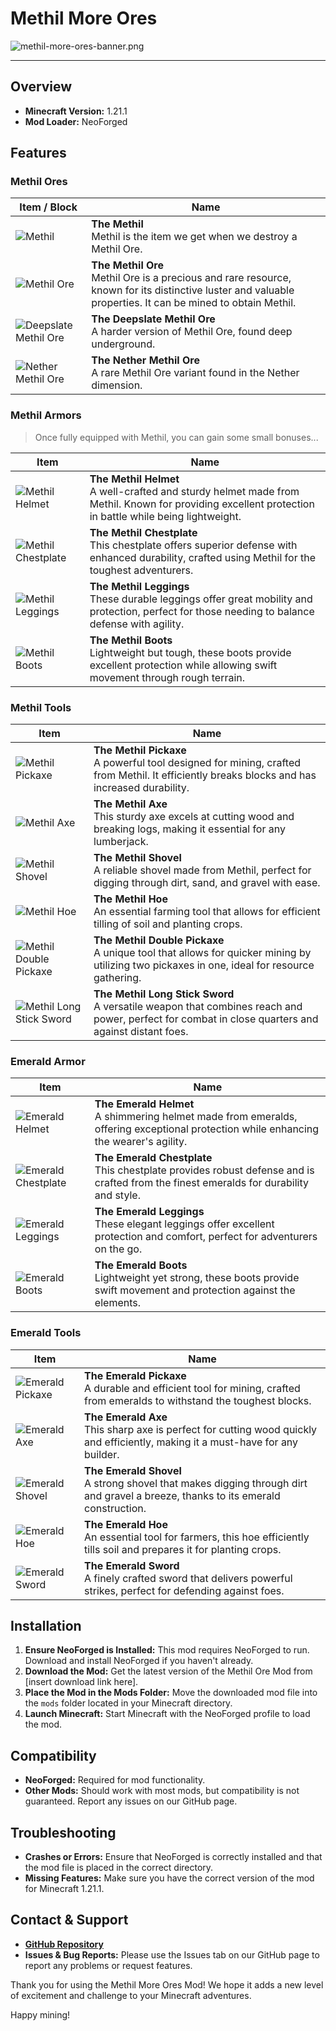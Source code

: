 # Methil More Ores

![methil-more-ores-banner.png](readme%2Fmethil-more-ores-banner.png)

---

## Overview

- **Minecraft Version:** 1.21.1
- **Mod Loader:** NeoForged

## Features

### Methil Ores
| Item / Block                                        | Name                                                                      |
|-----------------------------------------------------|---------------------------------------------------------------------------|
| ![Methil](/readme/item_upscale/methil.png)          | **The Methil**<br>Methil is the item we get when we destroy a Methil Ore. |
| ![Methil Ore](/readme/block_upscale/methil_ore.png) | **The Methil Ore**<br>Methil Ore is a precious and rare resource, known for its distinctive luster and valuable properties. It can be mined to obtain Methil. |
| ![Deepslate Methil Ore](/readme/block_upscale/deepslate_methil_ore.png) | **The Deepslate Methil Ore**<br>A harder version of Methil Ore, found deep underground. |
| ![Nether Methil Ore](/readme/block_upscale/nether_methil_ore.png) | **The Nether Methil Ore**<br>A rare Methil Ore variant found in the Nether dimension. |

### Methil Armors

> Once fully equipped with Methil, you can gain some small bonuses...

| Item                                              | Name                                        |
|--------------------------------------------------------|---------------------------------------------|
| ![Methil Helmet](/readme/item_upscale/methil_helmet.png) | **The Methil Helmet**<br>A well-crafted and sturdy helmet made from Methil. Known for providing excellent protection in battle while being lightweight. |
| ![Methil Chestplate](/readme/item_upscale/methil_chestplate.png) | **The Methil Chestplate**<br>This chestplate offers superior defense with enhanced durability, crafted using Methil for the toughest adventurers. |
| ![Methil Leggings](/readme/item_upscale/methil_leggings.png) | **The Methil Leggings**<br>These durable leggings offer great mobility and protection, perfect for those needing to balance defense with agility. |
| ![Methil Boots](/readme/item_upscale/methil_boots.png) | **The Methil Boots**<br>Lightweight but tough, these boots provide excellent protection while allowing swift movement through rough terrain. |

### Methil Tools
| Item                                                                  | Name                                        |
|-----------------------------------------------------------------------|---------------------------------------------|
| ![Methil Pickaxe](/readme/item_upscale/methil_pickaxe.png) | **The Methil Pickaxe**<br>A powerful tool designed for mining, crafted from Methil. It efficiently breaks blocks and has increased durability. |
| ![Methil Axe](/readme/item_upscale/methil_axe.png)         | **The Methil Axe**<br>This sturdy axe excels at cutting wood and breaking logs, making it essential for any lumberjack. |
| ![Methil Shovel](/readme/item_upscale/methil_shovel.png)   | **The Methil Shovel**<br>A reliable shovel made from Methil, perfect for digging through dirt, sand, and gravel with ease. |
| ![Methil Hoe](/readme/item_upscale/methil_hoe.png)         | **The Methil Hoe**<br>An essential farming tool that allows for efficient tilling of soil and planting crops. |
| ![Methil Double Pickaxe](/readme/item_upscale/methil_double_pickaxe.png) | **The Methil Double Pickaxe**<br>A unique tool that allows for quicker mining by utilizing two pickaxes in one, ideal for resource gathering. |
| ![Methil Long Stick Sword](/readme/item_upscale/methil_long_stick_sword.png) | **The Methil Long Stick Sword**<br>A versatile weapon that combines reach and power, perfect for combat in close quarters and against distant foes. |

### Emerald Armor

| Item                                                                  | Name                                        |
|-----------------------------------------------------------------------|---------------------------------------------|
| ![Emerald Helmet](/readme/item_upscale/emerald_helmet.png) | **The Emerald Helmet**<br>A shimmering helmet made from emeralds, offering exceptional protection while enhancing the wearer's agility. |
| ![Emerald Chestplate](/readme/item_upscale/emerald_chestplate.png) | **The Emerald Chestplate**<br>This chestplate provides robust defense and is crafted from the finest emeralds for durability and style. |
| ![Emerald Leggings](/readme/item_upscale/emerald_leggings.png) | **The Emerald Leggings**<br>These elegant leggings offer excellent protection and comfort, perfect for adventurers on the go. |
| ![Emerald Boots](/readme/item_upscale/emerald_boots.png) | **The Emerald Boots**<br>Lightweight yet strong, these boots provide swift movement and protection against the elements. |

### Emerald Tools

| Item                                                                  | Name                                        |
|-----------------------------------------------------------------------|---------------------------------------------|
| ![Emerald Pickaxe](/readme/item_upscale/emerald_pickaxe.png) | **The Emerald Pickaxe**<br>A durable and efficient tool for mining, crafted from emeralds to withstand the toughest blocks. |
| ![Emerald Axe](/readme/item_upscale/emerald_axe.png)         | **The Emerald Axe**<br>This sharp axe is perfect for cutting wood quickly and efficiently, making it a must-have for any builder. |
| ![Emerald Shovel](/readme/item_upscale/emerald_shovel.png)   | **The Emerald Shovel**<br>A strong shovel that makes digging through dirt and gravel a breeze, thanks to its emerald construction. |
| ![Emerald Hoe](/readme/item_upscale/emerald_hoe.png)         | **The Emerald Hoe**<br>An essential tool for farmers, this hoe efficiently tills soil and prepares it for planting crops. |
| ![Emerald Sword](/readme/item_upscale/emerald_sword.png)     | **The Emerald Sword**<br>A finely crafted sword that delivers powerful strikes, perfect for defending against foes. |

## Installation

1. **Ensure NeoForged is Installed:** This mod requires NeoForged to run. Download and install NeoForged if you haven't already.
2. **Download the Mod:** Get the latest version of the Methil Ore Mod from [insert download link here].
3. **Place the Mod in the Mods Folder:** Move the downloaded mod file into the `mods` folder located in your Minecraft directory.
4. **Launch Minecraft:** Start Minecraft with the NeoForged profile to load the mod.

## Compatibility

- **NeoForged:** Required for mod functionality.
- **Other Mods:** Should work with most mods, but compatibility is not guaranteed. Report any issues on our GitHub page.

## Troubleshooting

- **Crashes or Errors:** Ensure that NeoForged is correctly installed and that the mod file is placed in the correct directory.
- **Missing Features:** Make sure you have the correct version of the mod for Minecraft 1.21.1.

## Contact & Support

- **[GitHub Repository](https://github.com/IlanOu/methil-more-ores)**
- **Issues & Bug Reports:** Please use the Issues tab on our GitHub page to report any problems or request features.

Thank you for using the Methil More Ores Mod! We hope it adds a new level of excitement and challenge to your Minecraft adventures.

Happy mining!
